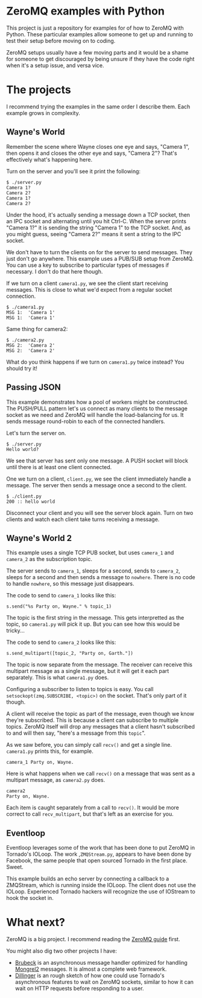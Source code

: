 # ZeroMQ examples with Python

This project is just a repository for examples for of how to ZeroMQ with Python. These particular examples allow someone to get up and running to test their setup before moving on to coding. 

ZeroMQ setups usually have a few moving parts and it would be a shame for someone to get discouraged by being unsure if they have the code right when it's a setup issue, and versa vice.

# The projects

I recommend trying the examples in the same order I describe them. Each example grows in complexity.

## Wayne's World

Remember the scene where Wayne closes one eye and says, "Camera 1", then opens it and closes the other eye and says, "Camera 2"? That's effectively what's happening here.

Turn on the server and you'll see it print the following:

    $ ./server.py 
    Camera 1?
    Camera 2?
    Camera 1?
    Camera 2?
    
Under the hood, it's actually sending a message down a TCP socket, then an IPC socket and alternating until you hit Ctrl-C. When the server prints "Camera 1?" it is sending the string "Camera 1" to the TCP socket. And, as you might guess, seeing "Camera 2?" means it sent a string to the IPC socket.

We don't have to turn the clients on for the server to send messages. They just don't go anywhere. This example uses a PUB/SUB setup from ZeroMQ. You can use a key to subscribe to particular types of messages if necessary. I don't do that here though.

If we turn on a client `camera1.py`, we see the client start receiving messages. This is close to what we'd expect from a regular socket connection.

    $ ./camera1.py 
    MSG 1:  'Camera 1'
    MSG 1:  'Camera 1'

Same thing for camera2:

    $ ./camera2.py 
    MSG 2:  'Camera 2'
    MSG 2:  'Camera 2'

What do you think happens if we turn on `camera1.py` twice instead? You should try it! 
    
## Passing JSON

This example demonstrates how a pool of workers might be constructed. The PUSH/PULL pattern let's us connect as many clients to the message socket as we need and ZeroMQ will handle the load-balancing for us. It sends message round-robin to each of the connected handlers.

Let's turn the server on.

    $ ./server.py 
    Hello world?

We see that server has sent only one message. A PUSH socket will block until there is at least one client connected.

One we turn on a client, `client.py`, we see the client immediately handle a message. The server then sends a message once a second to the client.

    $ ./client.py 
    200 :: hello world

Disconnect your client and you will see the server block again. Turn on two clients and watch each client take turns receiving a message.

## Wayne's World 2

This example uses a single TCP PUB socket, but uses `camera_1` and `camera_2` as the subscription topic. 

The server sends to `camera_1`, sleeps for a second, sends to `camera_2`, sleeps for a second and then sends a message to `nowhere`. There is no code to handle `nowhere`, so this message just disappears.

The code to send to `camera_1` looks like this:

    s.send("%s Party on, Wayne." % topic_1)

The topic is the first string in the message. This gets interpretted as the topic, so `camera1.py` will pick it up. But you can see how this would be tricky...

The code to send to `camera_2` looks like this:

    s.send_multipart([topic_2, "Party on, Garth."])

The topic is now separate from the message. The receiver can receive this multipart message as a single message, but it will get it each part separately. This is what `camera1.py` does. 

Configuring a subscriber to listen to topics is easy. You call `setsockopt(zmq.SUBSCRIBE, <topic>)` on the socket. That's only part of it though.

A client will receive the topic as part of the message, even though we know they're subscribed. This is because a client can subscribe to multiple topics. ZeroMQ itself will drop any messages that a client hasn't subscribed to and will then say, "here's a message from this `topic`". 

As we saw before, you can simply call `recv()` and get a single line. `camera1.py` prints this, for example.

    camera_1 Party on, Wayne.

Here is what happens when we call `recv()` on a message that was sent as a multipart message, as `camera2.py` does.

    camera2
    Party on, Wayne.

Each item is caught separately from a call to `recv()`. It would be more correct to call `recv_multipart`, but that's left as an exercise for you.

## Eventloop

Eventloop leverages some of the work that has been done to put ZeroMQ in Tornado's IOLoop. The work ,`ZMQStream.py`, appears to have been done by Facebook, the same people that open sourced Tornado in the first place. Sweet.

This example builds an echo server by connecting a callback to a ZMQStream, which is running inside the IOLoop. The client does not use the IOLoop. Experienced Tornado hackers will recognize the use of IOStream to hook the socket in.

# What next?

ZeroMQ is a big project. I recommend reading the [ZeroMQ guide](http://zguide.zeromq.org/) first. 

You might also dig two other projects I have:

* [Brubeck](https://github.com/j2labs/brubeck) is an asynchronous message handler optimized for handling [Mongrel2](http://mongrel2.org) messages. It is almost a complete web framework.
* [Dillinger](https://github.com/j2labs/dillinger) is an rough sketch of how one could use Tornado's asynchronous features to wait on ZeroMQ sockets, similar to how it can wait on HTTP requests before responding to a user.
